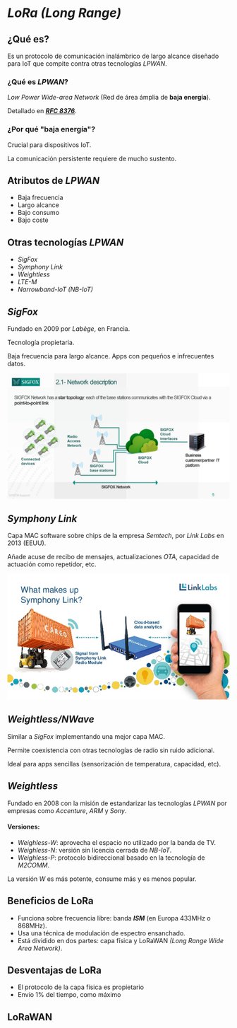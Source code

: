 # ***LoRa** (Long Range)* <!-- .element: style="margin-top:3em" -->
<!-- .slide: data-background="https://aptinex.com/wp-content/uploads/2017/09/iot-lora-alliance-logo.svg.png" data-background-size="30%" data-background-position="top" -->


## ¿Qué es?
Es un protocolo de comunicación inalámbrico de largo alcance diseñado para IoT que compite contra otras tecnologías *LPWAN*.<!-- .element: class="fragment" data-fragment-index="1" -->


### ¿Qué es *LPWAN*? <!-- .element: class="fragment" data-fragment-index="2" -->
*Low Power Wide-area Network* (Red de área ámplia de **baja energía**).<!-- .element: class="fragment" data-fragment-index="3" -->

Detallado en [***RFC 8376***](https://tools.ietf.org/html/rfc8376).

### ¿Por qué "baja energía"? <!-- .element: class="fragment" data-fragment-index="4" -->
Crucial para dispositivos IoT.<!-- .element: class="fragment" data-fragment-index="5" -->

La comunicación persistente requiere de mucho sustento.


## Atributos de *LPWAN*
 * Baja frecuencia
 * Largo alcance
 * Bajo consumo
 * Bajo coste


## Otras tecnologías *LPWAN*
 * *SigFox*
 * *Symphony Link*
 * *Weightless*
 * *LTE-M*
 * *Narrowband-IoT (NB-IoT)*


## *SigFox*
Fundado en 2009 por *Labège*, en Francia.

Tecnología propietaria. 

Baja frecuencia para largo alcance. Apps con pequeños e infrecuentes datos.

![Arquitectura SigFox](./img/sigfox.jpg)


## *Symphony Link*
Capa MAC software sobre chips de la empresa *Semtech*, por *Link Labs* en 2013 (EEUU).

Añade acuse de recibo de mensajes, actualizaciones *OTA*, capacidad de actuación como repetidor, etc.

![Arquitectura Symphony](./img/symphony-link.jpg)


## *Weightless/NWave*
Similar a *SigFox* implementando una mejor capa MAC.

Permite coexistencia con otras tecnologías de radio sin ruido adicional.

Ideal para apps sencillas (sensorización de temperatura, capacidad, etc).


## *Weightless*
Fundado en 2008 con la misión de estandarizar las tecnologías *LPWAN* por empresas como *Accenture*, *ARM* y *Sony*.

#### Versiones:
 - *Weighless-W*: aprovecha el espacio no utilizado por la banda de TV.
 - *Weighless-N*: versión sin licencia cerrada de *NB-IoT*.
 - *Weighless-P*: protocolo bidireccional basado en la tecnología de *M2COMM*.

La versión *W* es más potente, consume más y es menos popular.


## Beneficios de LoRa
 * Funciona sobre frecuencia libre: banda ***ISM*** (en Europa 433MHz o 868MHz).
 * Usa una técnica de modulación de espectro ensanchado.
 * Está dividido en dos partes: capa física y LoRaWAN *(Long Range Wide Area Network)*.


## Desventajas de LoRa
 * El protocolo de la capa física es propietario
 * Envío 1% del tiempo, como máximo


## LoRaWAN
